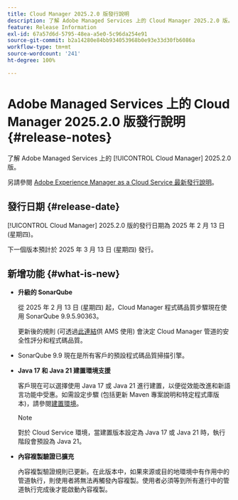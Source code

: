 ```yaml
---
title: Cloud Manager 2025.2.0 版發行說明
description: 了解 Adobe Managed Services 上的 Cloud Manager 2025.2.0 版。
feature: Release Information
exl-id: 67a57d6d-5795-48ea-a5e0-5c96da254e91
source-git-commit: b2a14280e84bb934053968b0e93e33d30fb6086a
workflow-type: tm+mt
source-wordcount: '241'
ht-degree: 100%

---
```


# Adobe Managed Services 上的 Cloud Manager 2025.2.0 版發行說明 {#release-notes}

<!-- RELEASE WIKI  https://wiki.corp.adobe.com/display/DMSArchitecture/Cloud+Manager+2025.02.0+Release -->

了解 Adobe Managed Services 上的 [!UICONTROL Cloud Manager] 2025.2.0 版。

另請參閱 [Adobe Experience Manager as a Cloud Service 最新發行說明](https://experienceleague.adobe.com/zh-hant/docs/experience-manager-cloud-service/content/release-notes/home)。

## 發行日期 {#release-date}

[!UICONTROL Cloud Manager] 2025.2.0 版的發行日期為 2025 年 2 月 13 日 (星期四)。

下一個版本預計於 2025 年 3 月 13 日 (星期四) 發行。

## 新增功能 {#what-is-new}

<!-- * The AEM Code Quality step now uses SonarQube 9.9 Server, replacing the older 7.4 version. This upgrade brings additional security, performance, and code quality checks, offering more comprehensive analysis and coverage for your projects. --> <!-- CMGR-45683 -->

* **升級的 SonarQube**

  從 2025 年 2 月 13 日 (星期四) 起，Cloud Manager 程式碼品質步驟現在使用 SonarQube 9.9.5.90363。

  更新後的規則 (可透過[此連結](/help/using/code-quality-testing.md#code-quality-testing-step)供 AMS 使用) 會決定 Cloud Manager 管道的安全性評分和程式碼品質。

* SonarQube 9.9 現在是所有客戶的預設程式碼品質掃描引擎。

* **Java 17 和 Java 21 建置環境支援**

  客戶現在可以選擇使用 Java 17 或 Java 21 進行建置，以便從效能改進和新語言功能中受惠。如需設定步驟 (包括更新 Maven 專案說明和特定程式庫版本)，請參閱[建置環境](/help/getting-started/build-environment.md)。

  >[!NOTE]
  >對於 Cloud Service 環境，當建置版本設定為 Java 17 或 Java 21 時，執行階段會預設為 Java 21。

* **內容複製驗證已擴充**

  內容複製驗證規則已更新。在此版本中，如果來源或目的地環境中有作用中的管道執行，則使用者將無法再觸發內容複製。使用者必須等到所有進行中的管道執行完成後才能啟動內容複製。

<!-- 
## Private beta program {#private-beta-program}

Be a part of Cloud Manager's private beta program and have a chance to test upcoming features.

### Bring Your Own Git - now with support for GitLab and Bitbucket {#gitlab-bitbucket}

The **Bring Your Own Git** feature has been expanded to include support for external repositories, such as GitLab and Bitbucket. This new support is in addition to the already existing support for private and enterprise GitHub repositories. When you add these new repos, you can also link them directly to your pipelines. You can host these repositories on public cloud platforms or within your private cloud or infrastructure. This integration also removes the need for constant code synchronization with the Adobe repository and provides the ability to validate pull requests before merging them into a main branch.

Pipelines using external repositories (excluding GitHub-hosted ones) and the **Deployment Trigger** set to **On Git Changes** now start automatically.

See [Add external repositories in Cloud Manager](/help/managing-code/external-repositories.md).

![Add Repository dialog box](/help/release-notes/assets/repositories-add-release-notes.png)

>[!NOTE]
>
>Currently, the out-of-the-box pull request code quality checks are exclusive to GitHub-hosted repositories, but an update to extend this functionality to other Git vendors is in the works.

If you are interested in testing this new feature and sharing your feedback, send an email to [Grp-CloudManager_BYOG@adobe.com](mailto:Grp-CloudManager_BYOG@adobe.com) from your email address associated with your Adobe ID. Be sure to include which Git platform you want to use and whether you are on a private/public or enterprise repository structure. -->


<!-- ## Bug fixes {#bug-fixes}

* A

Known Issues {#known-issues}

* A -->
